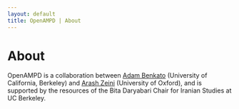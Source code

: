 ```yaml
---
layout: default
title: OpenAMPD | About
---
```


# About 
OpenAMPD is a collaboration between [Adam Benkato](http://adambenkato.com) (University of California, Berkeley) and [Arash Zeini](https://www.arashzeini.com) (University of Oxford), and is supported by the resources of the Bita Daryabari Chair for Iranian Studies at UC Berkeley.
